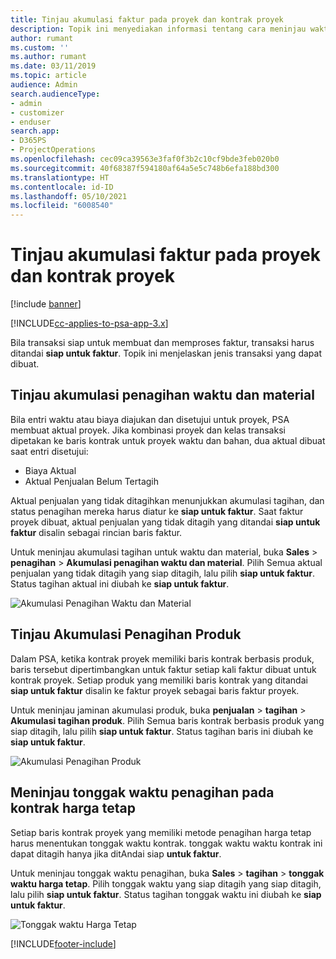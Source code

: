 ```yaml
---
title: Tinjau akumulasi faktur pada proyek dan kontrak proyek
description: Topik ini menyediakan informasi tentang cara meninjau waktu, pengeluaran, dan akumulasi produk, serta cara menandainya sebagai siap digunakan untuk faktur.
author: rumant
ms.custom: ''
ms.author: rumant
ms.date: 03/11/2019
ms.topic: article
audience: Admin
search.audienceType:
- admin
- customizer
- enduser
search.app:
- D365PS
- ProjectOperations
ms.openlocfilehash: cec09ca39563e3faf0f3b2c10cf9bde3feb020b0
ms.sourcegitcommit: 40f68387f594180af64a5e5c748b6efa188bd300
ms.translationtype: HT
ms.contentlocale: id-ID
ms.lasthandoff: 05/10/2021
ms.locfileid: "6008540"
---
```

# <a name="review-the-invoicing-backlog-on-projects-and-project-contracts"></a>Tinjau akumulasi faktur pada proyek dan kontrak proyek

[!include [banner](../includes/psa-now-project-operations.md)]

[!INCLUDE[cc-applies-to-psa-app-3.x](../includes/cc-applies-to-psa-app-3x.md)]

Bila transaksi siap untuk membuat dan memproses faktur, transaksi harus ditandai **siap untuk faktur**. Topik ini menjelaskan jenis transaksi yang dapat dibuat.

## <a name="review-the-time-and-material-billing-backlog"></a>Tinjau akumulasi penagihan waktu dan material

Bila entri waktu atau biaya diajukan dan disetujui untuk proyek, PSA membuat aktual proyek. Jika kombinasi proyek dan kelas transaksi dipetakan ke baris kontrak untuk proyek waktu dan bahan, dua aktual dibuat saat entri disetujui:

- Biaya Aktual 
- Aktual Penjualan Belum Tertagih

Aktual penjualan yang tidak ditagihkan menunjukkan akumulasi tagihan, dan status penagihan mereka harus diatur ke **siap untuk faktur**. Saat faktur proyek dibuat, aktual penjualan yang tidak ditagih yang ditandai **siap untuk faktur** disalin sebagai rincian baris faktur.

Untuk meninjau akumulasi tagihan untuk waktu dan material, buka **Sales** \> **penagihan** \> **Akumulasi penagihan waktu dan material**. Pilih Semua aktual penjualan yang tidak ditagih yang siap ditagih, lalu pilih **siap untuk faktur**. Status tagihan aktual ini diubah ke **siap untuk faktur**.

![Akumulasi Penagihan Waktu dan Material](media/TMBacklog.png)

## <a name="review-the-product-billing-backlog"></a>Tinjau Akumulasi Penagihan Produk

Dalam PSA, ketika kontrak proyek memiliki baris kontrak berbasis produk, baris tersebut dipertimbangkan untuk faktur setiap kali faktur dibuat untuk kontrak proyek. Setiap produk yang memiliki baris kontrak yang ditandai **siap untuk faktur** disalin ke faktur proyek sebagai baris faktur proyek.

Untuk meninjau jaminan akumulasi produk, buka **penjualan** \> **tagihan** \> **Akumulasi tagihan produk**. Pilih Semua baris kontrak berbasis produk yang siap ditagih, lalu pilih **siap untuk faktur**. Status tagihan baris ini diubah ke **siap untuk faktur**.

![Akumulasi Penagihan Produk](media/ProductBacklog.png)

## <a name="review-billing-milestones-on-fixed-price-contracts"></a>Meninjau tonggak waktu penagihan pada kontrak harga tetap

Setiap baris kontrak proyek yang memiliki metode penagihan harga tetap harus menentukan tonggak waktu kontrak. tonggak waktu waktu kontrak ini dapat ditagih hanya jika ditAndai siap **untuk faktur**. 

Untuk meninjau tonggak waktu penagihan, buka **Sales** \> **tagihan** \> **tonggak waktu harga tetap**. Pilih tonggak waktu yang siap ditagih yang siap ditagih, lalu pilih **siap untuk faktur**. Status tagihan tonggak waktu ini diubah ke **siap untuk faktur**.

![Tonggak waktu Harga Tetap](media/FPBacklog.png)


[!INCLUDE[footer-include](../includes/footer-banner.md)]